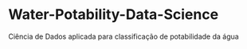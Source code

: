 # Water-Potability-Data-Science
Ciência de Dados aplicada para classificação de potabilidade da água
